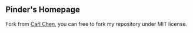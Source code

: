 ## Pinder's Homepage

Fork from [Carl Chen](https://github.com/webfrogs), you can free to fork my repository under MIT license.